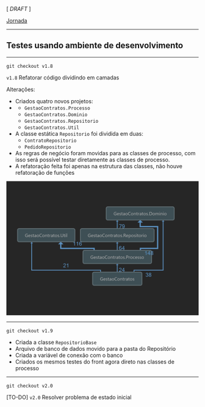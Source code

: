 [ _DRAFT_ ]

[Jornada](jornada)

---

## Testes usando ambiente de desenvolvimento

---

```
git checkout v1.8
```

`v1.8` Refatorar código dividindo em camadas

Alterações:
- Criados quatro novos projetos:
- - `GestaoContratos.Processo`
  - `GestaoContratos.Dominio`
  - `GestaoContratos.Repositorio`
  - `GestaoContratos.Util`
- A classe estática `Repositorio` foi dividida em duas:
  - `ContratoRepositorio`
  - `PedidoRepositorio`
- As regras de negócio foram movidas para as classes de processo, com isso será possível testar diretamente as classes de processo.
- A refatoração feita foi apenas na estrutura das classes, não houve refatoração de funções

![Diagrama de dependências](jornada-2/diagrama-dependencias.png)

---

```
git checkout v1.9
```

- Criada a classe `RepositorioBase`
- Arquivo de banco de dados movido para a pasta do Repositório
- Criada a variável de conexão com o banco
- Criados os mesmos testes do front agora direto nas classes de processo

---

```
git checkout v2.0
```

[TO-DO] `v2.0` Resolver problema de estado inicial